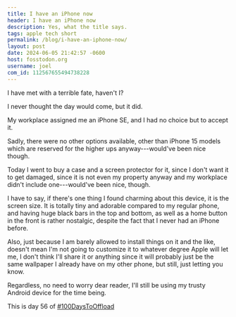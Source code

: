 ```yaml
---
title: I have an iPhone now
header: I have an iPhone now
description: Yes, what the title says.
tags: apple tech short
permalink: /blog/i-have-an-iphone-now/
layout: post
date: 2024-06-05 21:42:57 -0600
host: fosstodon.org
username: joel
com_id: 112567655494738228
---
```


I have met with a terrible fate, haven't I?

I never thought the day would come, but it did.

My workplace assigned me an iPhone SE, and I had no choice but to accept it.

Sadly, there were no other options available, other than iPhone 15 models which are reserved for the higher ups anyway---would've been nice though.

Today I went to buy a case and a screen protector for it, since I don't want it to get damaged, since it is not even my property anyway and my workplace didn't include one---would've been nice, though.

I have to say, if there's one thing I found charming about this device, it is the screen size. It is totally tiny and adorable compared to my regular phone, and having huge black bars in the top and bottom, as well as a home button in the front is rather nostalgic, despite the fact that I never had an iPhone before.

Also, just because I am barely allowed to install things on it and the like, doesn't mean I'm not going to customize it to whatever degree Apple will let me, I don't think I'll share it or anything since it will probably just be the same wallpaper I already have on my other phone, but still, just letting you know.

Regardless, no need to worry dear reader, I'll still be using my trusty Android device for the time being.

This is day 56 of [#100DaysToOffload](https://100daystooffload.com)
